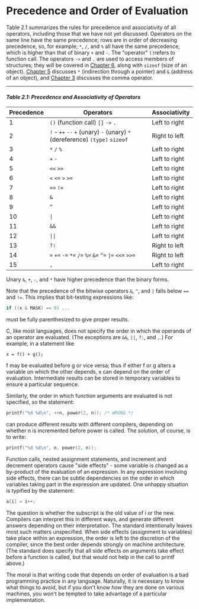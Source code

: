 # Precedence and Order of Evaluation

Table 2.1 summarizes the rules for precedence and associativity of all operators, including those that we have not yet discussed. Operators on the same line have the same precedence; rows are in order of decreasing precedence, so, for example; `*`, `/`, and `%` all have the same precedence, which is higher than that of binary `+` and `-`. The "operator" `()`refers to function call. The operators `->` and `.` are used to access members of structures; they will be covered in [Chapter 6](../Chapter6/6-0.md), along with `sizeof` (size of an object). [Chapter 5](../Chapter5/5-0.md) discusses `*` (indirection through a pointer) and `&` (address of an object), and [Chapter 3](../Chapter3/3-0.md) discusses the comma operator.

---

#### *Table 2.1: Precedence and Associativity of Operators*
| Precedence | Operators | Associativity |
|------------|-----------|--------------|
| 1 | `()` (function call) `[]` `->` `.` | Left to right |
| 2 | `!` `~` `++` `--` `+` (unary) `-` (unary) `*` (dereference) `(type)` `sizeof` | Right to left |
| 3 | `*` `/` `%` | Left to right |
| 4 | `+` `-` | Left to right |
| 5 | `<<` `>>` | Left to right |
| 6 | `<` `<=` `>` `>=` | Left to right |
| 7 | `==` `!=` | Left to right |
| 8 | `&` | Left to right |
| 9 | `^` | Left to right |
| 10 | `\|` | Left to right |
| 11 | `&&` | Left to right |
| 12 | `\|\|` | Left to right |
| 13 | `?:` | Right to left |
| 14 | `=` `+=` `-=` `*=` `/=` `%=` `&=` `^=` `\|=` `<<=` `>>=` | Right to left |
| 15 | `,` | Left to right |

Unary `&`, `+`, `-`, and `*` have higher precedence than the binary forms.

Note that the precedence of the bitwise operators `&`, `^`, and `|` falls below `==` and `!=`. This implies that bit-testing expressions like:

```c
if ((x & MASK) == 0) ... 
```

must be fully parenthesized to give proper results.

C, like most languages, does not specify the order in which the operands of an operator are evaluated. (The exceptions are `&&`, `||`, `?:`, and `,`.) For example, in a statement like

`
x = f() + g();
`

f may be evaluated before g or vice versa; thus if either f or g alters a variable on which the other depends, x can depend on the order of evaluation. Intermediate results can be stored in temporary variables to ensure a particular sequence.

Similarly, the order in which function arguments are evaluated is not specified, so the statement:

```c
printf("%d %d\n", ++n, power(2, n)); /* WRONG */ 
```

can produce different results with different compilers, depending on whether n is incremented before power is called. The solution, of course, is to write:

```c
printf("%d %d\n", n, power(2, n));
```

Function calls, nested assignment statements, and increment and decrement operators cause "side effects" - some variable is changed as a by-product of the evaluation of an expression. In any expression involving side effects, there can be subtle dependencies on the order in which variables taking part in the expression are updated. One unhappy situation is typified by the statement:

```c
a[i] = i++;
```

The question is whether the subscript is the old value of i or the new. Compilers can interpret this in different ways, and generate different answers depending on their interpretation. The standard intentionally leaves most such matters unspecified. When side effects (assignment to variables) take place within an expression, the order is left to the discretion of the compiler, since the best order depends strongly on machine architecture. (The standard does specify that all side effects on arguments take effect before a function is called, but that would not help in the call to printf above.)

The moral is that writing code that depends on order of evaluation is a bad programming practice in any language. Naturally, it is necessary to know what things to avoid, but if you don't know *how* they are done on various machines, you won't be tempted to take advantage of a particular implementation.
